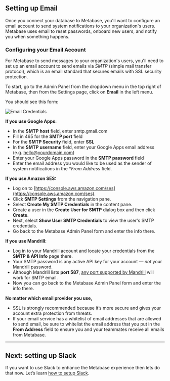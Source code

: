 
## Setting up Email

Once you connect your database to Metabase, you'll want to configure an email account to send system notifications to your organization's users.  Metabase uses email to reset passwords, onboard new users, and notify you when something happens.

### Configuring your Email Account

For Metabase to send messages to your organization's users, you'll need to set up an email account to send emails via *SMTP* (simple mail transfer protocol), which is an email standard that secures emails with SSL security protection.

To start, go to the Admin Panel from the dropdown menu in the top right of Metabase, then from the Settings page, click on **Email** in the left menu.

You should see this form:

![Email Credentials](images/EmailCredentials.png)

**If you use Google Apps:**

* In the **SMTP host** field, enter smtp.gmail.com
* Fill in 465 for the **SMTP port** field
* For the **SMTP Security** field, enter **SSL**
* In the **SMTP username** field, enter your Google Apps email address (e.g. hello@yourdomain.com)
* Enter your Google Apps password in the **SMTP password** field
* Enter the email address you would like to be used as the sender of system notifications in the **From Address* field.

**If you use Amazon SES:**

* Log on to [https://console.aws.amazon.com/ses](https://console.aws.amazon.com/ses).
* Click **SMTP Settings** from the navigation pane.
* Select **Create My SMTP Credentials** in the content pane.
* Create a user in the **Create User for SMTP** dialog box and then click **Create**.
* Next, select **Show User SMTP Credentials** to view the user's SMTP credentials.
* Go back to the Metabase Admin Panel form and enter the info there.

**If you use Mandrill:**

* Log in to your Mandrill account and locate your credentials from the **SMTP & API Info** page there.
* Your SMTP password is any active API key for your account — *not* your Mandrill password.
* Although Mandrill lists **port 587**, [any port supported by Mandrill](https://mandrill.zendesk.com/hc/en-us/articles/205582167-What-SMTP-ports-can-I-use-) will work for SMTP email.
* Now you can go back to the Metabase Admin Panel form and enter the info there.

**No matter which email provider you use,**

* SSL is strongly recommended because it’s more secure and gives your account extra protection from threats.
* If your email service has a whitelist of email addresses that are allowed to send email, be sure to whitelist the email address that you put in the **From Address** field to ensure you and your teammates receive all emails from Metabase.

---

## Next: setting up Slack
If you want to use Slack to enhance the Metabase experience then lets do that now. Let’s learn [how to setup Slack](09-setting-up-slack.md).

